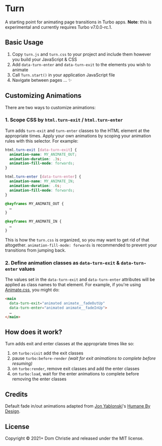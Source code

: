 # Turn
A starting point for animating page transitions in Turbo apps.
**Note**: this is experimental and currently requires Turbo v7.0.0-rc.1.

## Basic Usage

1. Copy `turn.js` and `turn.css` to your project and include them however you build your JavaScript & CSS
2. Add `data-turn-enter` and `data-turn-exit` to the elements you wish to animate
3. Call `Turn.start()` in your application JavaScript file
4. Navigate between pages … ✨

## Customizing Animations
There are two ways to customize animations:

### 1. Scope CSS by `html.turn-exit` / `html.turn-enter`
Turn adds `turn-exit` and `turn-enter` classes to the HTML element at the appropriate times. Apply your own animations by scoping your animation rules with this selector. For example:

```css
html.turn-exit [data-turn-exit] {
  animation-name: MY_ANIMATE_OUT;
  animation-duration: .3s;
  animation-fill-mode: forwards;
}

html.turn-enter [data-turn-enter] {
  animation-name: MY_ANIMATE_IN;
  animation-duration: .6s;
  animation-fill-mode: forwards;
}

@keyframes MY_ANIMATE_OUT {
  …
}

@keyframes MY_ANIMATE_IN {
  …
}
```

This is how the `turn.css` is organized, so you may want to get rid of that altogether. `animation-fill-mode: forwards` is recommended to prevent your transitions from jumping back.

### 2. Define animation classes as `data-turn-exit` & `data-turn-enter` values
The values set in the `data-turn-exit` and `data-turn-enter` attributes will be applied as class names to that element. For example, if you're using [Animate.css](https://animate.style/), you might do:

```html
<main
  data-turn-exit="animated animate__fadeOutUp"
  data-turn-enter="animated animate__fadeInUp">
  …
</main>
```

## How does it work?

Turn adds exit and enter classes at the appropriate times like so:
1. on `turbo:visit` add the exit classes
2. pause `turbo:before-render` _(wait for exit animations to complete before resuming)_
3. on `turbo:render`, remove exit classes and add the enter classes
4. on `turbo:load`, wait for the enter animations to complete before removing the enter classes

## Credits

Default fade in/out animations adapted from [Jon Yablonski](https://jonyablonski.com/)'s [Humane By Design](https://humanebydesign.com/).

## License
Copyright © 2021+ Dom Christie and released under the MIT license.
